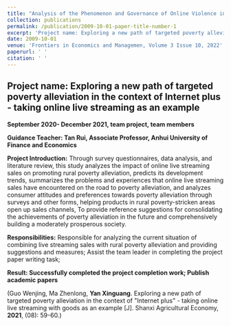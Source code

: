 ```yaml
---
title: "Analysis of the Phenomenon and Governance of Online Violence in the Post-Truth Era"
collection: publications
permalink: /publication/2009-10-01-paper-title-number-1
excerpt: 'Project name: Exploring a new path of targeted poverty alleviation in the context of Internet plus - taking online live streaming as an example'
date: 2009-10-01
venue: 'Frontiers in Economics and Managemen, Volume 3 Issue 10, 2022'
paperurl: ' '
citation: ' '
---
```


## Project name: Exploring a new path of targeted poverty alleviation in the context of Internet plus - taking online live streaming as an example

**September 2020- December 2021, team project, team members**
    
**Guidance Teacher: Tan Rui, Associate Professor, Anhui University of Finance and Economics**

**Project Introduction:** Through survey questionnaires, data analysis, and literature review, this study analyzes the impact of online live streaming sales on promoting rural poverty alleviation, predicts its development trends, summarizes the problems and experiences that online live streaming sales have encountered on the road to poverty alleviation, and analyzes consumer attitudes and preferences towards poverty alleviation through surveys and other forms, helping products in rural poverty-stricken areas open up sales channels, To provide reference suggestions for consolidating the achievements of poverty alleviation in the future and comprehensively building a moderately prosperous society.

**Responsibilities:**
Responsible for analyzing the current situation of combining live streaming sales with rural poverty alleviation and providing suggestions and measures;
Assist the team leader in completing the project paper writing task;

**Result: Successfully completed the project completion work;
Publish academic papers**

(Guo Wenjing, Ma Zhenlong, **Yan Xinguang**. Exploring a new path of targeted poverty alleviation in the context of "Internet plus" - taking online live streaming with goods as an example [J]. Shanxi Agricultural Economy, **2021**, (08): 59-60.)

